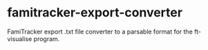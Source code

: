 # famitracker-export-converter
FamiTracker export .txt file converter to a parsable format for the ft-visualise program.
